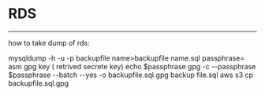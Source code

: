 # RDS
--------------------------------------------------------
how to take dump of rds:

mysqldump -h <end point of rds> -u <username of rds> -p backupfile name>backupfile name.sql
passphrase= asm gpg key ( retrived secrete key)
echo $passphrase
gpg -c --passphrase $passphrase --batch --yes -o backupfile.sql.gpg backup file.sql
aws s3 cp backupfile.sql.gpg <s3 path>
 
